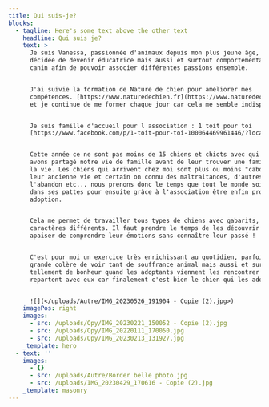 ```yaml
---
title: Qui suis-je?
blocks:
  - tagline: Here's some text above the other text
    headline: Qui suis je?
    text: >
      Je suis Vanessa, passionnée d'animaux depuis mon plus jeune âge, j'ai
      décidée de devenir éducatrice mais aussi et surtout comportementaliste
      canin afin de pouvoir associer différentes passions ensemble.


      J'ai suivie la formation de Nature de chien pour améliorer mes
      compétences. [https://www.naturedechien.fr](https://www.naturedechien.fr)
      et je continue de me former chaque jour car cela me semble indispensable.


      Je suis famille d'accueil pour l association : 1 toit pour toi
      [https://www.facebook.com/p/1-toit-pour-toi-100064469961446/?locale=fr\_FR](https://www.facebook.com/p/1-toit-pour-toi-100064469961446/?locale=fr_FR)


      Cette année ce ne sont pas moins de 15 chiens et chiots avec qui nous
      avons partagé notre vie de famille avant de leur trouver une famille pour
      la vie. Les chiens qui arrivent chez moi sont plus ou moins "cabossé" par
      leur ancienne vie et certain on connu des maltraitances, d'autres
      l'abandon etc... nous prenons donc le temps que tout le monde soit bien
      dans ses pattes pour ensuite grâce à l'association être enfin proposé à l
      adoption.


      Cela me permet de travailler tous types de chiens avec gabarits, races et
      caractères différents. Il faut prendre le temps de les découvrir et les
      apaiser de comprendre leur émotions sans connaître leur passé !


      C'est pour moi un exercice très enrichissant au quotidien, parfois une
      grande colère de voir tant de souffrance animal mais aussi et surtout
      tellement de bonheur quand les adoptants viennent les rencontrer et
      repartent avec eux car finalement c'est bien le chien qui les adopte.


      ![](</uploads/Autre/IMG_20230526_191904 - Copie (2).jpg>)
    imagePos: right
    images:
      - src: /uploads/Opy/IMG_20230221_150052 - Copie (2).jpg
      - src: /uploads/Opy/IMG_20220111_170050.jpg
      - src: /uploads/Opy/IMG_20230213_131927.jpg
    _template: hero
  - text: ''
    images:
      - {}
      - src: /uploads/Autre/Border belle photo.jpg
      - src: /uploads/IMG_20230429_170616 - Copie (2).jpg
    _template: masonry
---
```


